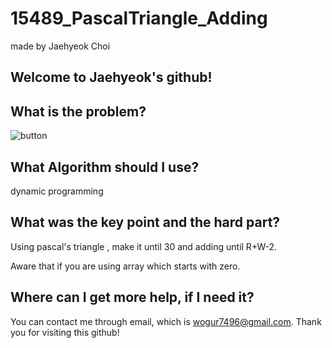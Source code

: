 # 15489_PascalTriangle_Adding

made by Jaehyeok Choi

## Welcome to Jaehyeok's github!

## What is the problem?

![button](https://github.com/Choi-JaeHyeok-21500749/15489_PascalTriangle_Adding/blob/main/15489_pro.PNG)

## What Algorithm should I use?

dynamic programming

## What was the key point and the hard part?

Using pascal's triangle , make it until 30 and adding until R+W-2.

Aware that if you are using array which starts with zero.

## Where can I get more help, if I need it?

You can contact me through email, which is wogur7496@gmail.com.
Thank you for visiting this github!
